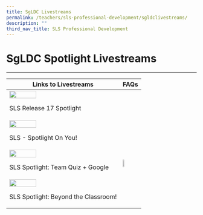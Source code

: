 ```yaml
---
title: SgLDC Livestreams
permalink: /teachers/sls-professional-development/sgldclivestreams/
description: ""
third_nav_title: SLS Professional Development
---
```

<h1 class="page-title">SgLDC Spotlight Livestreams</h1>
<hr>

<table class="sug-datatable basic">
  <thead>
    <tr>
      <th style="text-align: center; vertical-align: middle;">Links to Livestreams</th>
      <th style="text-align: center; vertical-align: middle;">FAQs</th>
    </tr>
  </thead>
  <tbody>
    <tr>
      <td>      
        <a target="_blank" href="https://youtu.be/nGgkZE5CpXQ?list=PLQxzGTcC-xNUWDHiwCmHgBGMSnuKtoEiT"><img width="50%" src="../../media/images/UpdatedAssets/2Teacher/Spotlight__Aug_2022_.webp"></a>
        <p>SLS Release 17 Spotlight</p>
      </td>
      <td></td>
    </tr>
    <tr>
      <td>
        <a target="_blank" href="https://youtu.be/KWY6PqIlwCw?list=PLQxzGTcC-xNUWDHiwCmHgBGMSnuKtoEiT"><img width="50%" src="../../media/images/UpdatedAssets/2Teacher/SLSSpotlightonyou.jpg"></a><br>
        <p>SLS - Spotlight On You!</p>
      </td>
      <td></td>
    </tr>
    <tr>
      <td>
        <a target="_blank" href="https://youtu.be/xtB_uT1WhVw?list=PLQxzGTcC-xNUWDHiwCmHgBGMSnuKtoEiT"><img width="50%" src="../../media/images/UpdatedAssets/2Teacher/SLSSpotlightTQ.jpg"></a>
        <p>SLS Spotlight: Team Quiz + Google</p>
      </td>
      <td>
        <a target="_blank" href="../../media/images/UpdatedAssets/2Teacher/FAQ Spotlight.pdf"><img width="30%" src="../../assets/icons/indicative/32px/PDF32.svg"></a>
      </td>
    </tr>
    <tr>
      <td>
        <a target="_blank" href="https://youtu.be/p94xDFNcXWw?list=PLQxzGTcC-xNUWDHiwCmHgBGMSnuKtoEiT"><img width="50%" src="../../media/images/UpdatedAssets/2Teacher/SLSSpotlightbeyondtheclassroom.jpg"></a>
        <p>SLS Spotlight: Beyond the Classroom!</p>
      </td>
      <td></td>
    </tr>
  </tbody>
</table>
